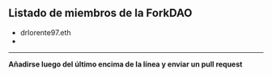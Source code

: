 ## Listado de miembros de la ForkDAO
* drlorente97.eth
* 
---
**Añadirse luego del último encima de la línea y enviar un pull request**
